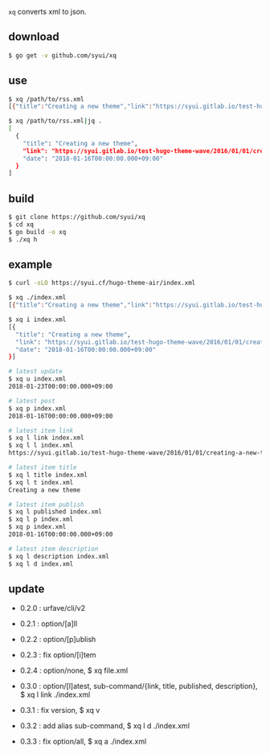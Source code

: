 `xq` converts xml to json.

## download

```sh
$ go get -v github.com/syui/xq
```

## use

```sh
$ xq /path/to/rss.xml
[{"title":"Creating a new theme","link":"https://syui.gitlab.io/test-hugo-theme-wave/2016/01/01/creating-a-new-theme/","date":"2018-01-16T00:00:00.000+09:00"}, {"title":"Archive","link":"https://syui.gitlab.io/test-hugo-theme-wave/archive/","date":"2018-01-16T00:00:00.000+09:00"}]

$ xq /path/to/rss.xml|jq .
[
  {
    "title": "Creating a new theme",
    "link": "https://syui.gitlab.io/test-hugo-theme-wave/2016/01/01/creating-a-new-theme/",
    "date": "2018-01-16T00:00:00.000+09:00"
  }
]
```

## build

```sh
$ git clone https://github.com/syui/xq
$ cd xq
$ go build -o xq
$ ./xq h
```

## example

```sh
$ curl -sLO https://syui.cf/hugo-theme-air/index.xml

$ xq ./index.xml
[{"title":"Creating a new theme","link":"https://syui.gitlab.io/test-hugo-theme-wave/2016/01/01/creating-a-new-theme/","date":"2018-01-16T00:00:00.000+09:00"}, {"title":"Archive","link":"https://syui.gitlab.io/test-hugo-theme-wave/archive/","date":"2018-01-16T00:00:00.000+09:00"}]

$ xq i index.xml
[{
  "title": "Creating a new theme",
  "link": "https://syui.gitlab.io/test-hugo-theme-wave/2016/01/01/creating-a-new-theme/",
  "date": "2018-01-16T00:00:00.000+09:00"
}]

# latest update
$ xq u index.xml
2018-01-23T00:00:00.000+09:00

# latest post
$ xq p index.xml
2018-01-16T00:00:00.000+09:00

# latest item link
$ xq l link index.xml
$ xq l l index.xml
https://syui.gitlab.io/test-hugo-theme-wave/2016/01/01/creating-a-new-theme/

# latest item title
$ xq l title index.xml
$ xq l t index.xml
Creating a new theme

# latest item publish
$ xq l published index.xml
$ xq l p index.xml
$ xq p index.xml
2018-01-16T00:00:00.000+09:00

# latest item description
$ xq l description index.xml
$ xq l d index.xml
```

## update

- 0.2.0 : urfave/cli/v2

- 0.2.1 : option/[a]ll

- 0.2.2 : option/[p]ublish

- 0.2.3 : fix option/[i]tem

- 0.2.4 : option/none, $ xq file.xml

- 0.3.0 : option/[l]atest, sub-command/{link, title, published, description}, $ xq l link ./index.xml

- 0.3.1 : fix version, $ xq v

- 0.3.2 : add alias sub-command, $ xq l d ./index.xml

- 0.3.3 : fix option/all, $ xq a ./index.xml

